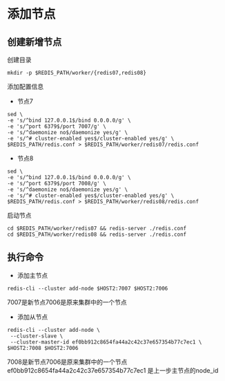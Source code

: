 # 添加节点

## 创建新增节点

创建目录
```
mkdir -p $REDIS_PATH/worker/{redis07,redis08}
```
添加配置信息
+ 节点7
```
sed \
-e 's/^bind 127.0.0.1$/bind 0.0.0.0/g' \
-e 's/^port 6379$/port 7007/g' \
-e 's/^daemonize no$/daemonize yes/g' \
-e 's/^# cluster-enabled yes$/cluster-enabled yes/g' \
$REDIS_PATH/redis.conf > $REDIS_PATH/worker/redis07/redis.conf
```
+ 节点8
```
sed \
-e 's/^bind 127.0.0.1$/bind 0.0.0.0/g' \
-e 's/^port 6379$/port 7008/g' \
-e 's/^daemonize no$/daemonize yes/g' \
-e 's/^# cluster-enabled yes$/cluster-enabled yes/g' \
$REDIS_PATH/redis.conf > $REDIS_PATH/worker/redis08/redis.conf
```
启动节点
```
cd $REDIS_PATH/worker/redis07 && redis-server ./redis.conf
cd $REDIS_PATH/worker/redis08 && redis-server ./redis.conf
```

## 执行命令

+ 添加主节点
```
redis-cli --cluster add-node $HOST2:7007 $HOST2:7006
```
7007是新节点7006是原来集群中的一个节点

+ 添加从节点
```
redis-cli --cluster add-node \
 --cluster-slave \
 --cluster-master-id ef0bb912c8654fa44a2c42c37e657354b77c7ec1 \
$HOST2:7008 $HOST2:7006
```
7008是新节点7006是原来集群中的一个节点
ef0bb912c8654fa44a2c42c37e657354b77c7ec1 是上一步主节点的node_id